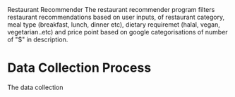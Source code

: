 
<head>
Restaurant Recommender
</head>
</font>
The restaurant recommender program filters restaurant recommendations based on user inputs, of restaurant category, meal type (breakfast, lunch, dinner etc), dietary requiremet (halal, vegan, vegetarian..etc) and price point based on google categorisations of number of "$" in description.

<h1>
Data Collection Process
</h1>
<p>
The data collection 
